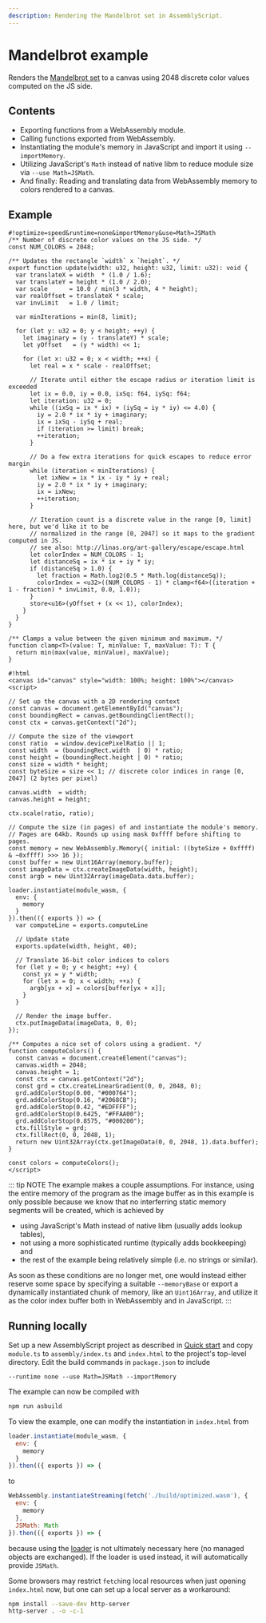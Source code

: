 ```yaml
---
description: Rendering the Mandelbrot set in AssemblyScript.
---
```


# Mandelbrot example

Renders the [Mandelbrot set](https://en.wikipedia.org/wiki/Mandelbrot_set) to a canvas using 2048 discrete color values computed on the JS side.

## Contents

* Exporting functions from a WebAssembly module.
* Calling functions exported from WebAssembly.
* Instantiating the module's memory in JavaScript and import it using `--importMemory`.
* Utilizing JavaScript's `Math` instead of native libm to reduce module size via `--use Math=JSMath`.
* And finally: Reading and translating data from WebAssembly memory to colors rendered to a canvas.

## Example

```editor
#!optimize=speed&runtime=none&importMemory&use=Math=JSMath
/** Number of discrete color values on the JS side. */
const NUM_COLORS = 2048;

/** Updates the rectangle `width` x `height`. */
export function update(width: u32, height: u32, limit: u32): void {
  var translateX = width  * (1.0 / 1.6);
  var translateY = height * (1.0 / 2.0);
  var scale      = 10.0 / min(3 * width, 4 * height);
  var realOffset = translateX * scale;
  var invLimit   = 1.0 / limit;

  var minIterations = min(8, limit);

  for (let y: u32 = 0; y < height; ++y) {
    let imaginary = (y - translateY) * scale;
    let yOffset   = (y * width) << 1;

    for (let x: u32 = 0; x < width; ++x) {
      let real = x * scale - realOffset;

      // Iterate until either the escape radius or iteration limit is exceeded
      let ix = 0.0, iy = 0.0, ixSq: f64, iySq: f64;
      let iteration: u32 = 0;
      while ((ixSq = ix * ix) + (iySq = iy * iy) <= 4.0) {
        iy = 2.0 * ix * iy + imaginary;
        ix = ixSq - iySq + real;
        if (iteration >= limit) break;
        ++iteration;
      }

      // Do a few extra iterations for quick escapes to reduce error margin
      while (iteration < minIterations) {
        let ixNew = ix * ix - iy * iy + real;
        iy = 2.0 * ix * iy + imaginary;
        ix = ixNew;
        ++iteration;
      }

      // Iteration count is a discrete value in the range [0, limit] here, but we'd like it to be
      // normalized in the range [0, 2047] so it maps to the gradient computed in JS.
      // see also: http://linas.org/art-gallery/escape/escape.html
      let colorIndex = NUM_COLORS - 1;
      let distanceSq = ix * ix + iy * iy;
      if (distanceSq > 1.0) {
        let fraction = Math.log2(0.5 * Math.log(distanceSq));
        colorIndex = <u32>((NUM_COLORS - 1) * clamp<f64>((iteration + 1 - fraction) * invLimit, 0.0, 1.0));
      }
      store<u16>(yOffset + (x << 1), colorIndex);
    }
  }
}

/** Clamps a value between the given minimum and maximum. */
function clamp<T>(value: T, minValue: T, maxValue: T): T {
  return min(max(value, minValue), maxValue);
}

#!html
<canvas id="canvas" style="width: 100%; height: 100%"></canvas>
<script>

// Set up the canvas with a 2D rendering context
const canvas = document.getElementById("canvas");
const boundingRect = canvas.getBoundingClientRect();
const ctx = canvas.getContext("2d");

// Compute the size of the viewport
const ratio  = window.devicePixelRatio || 1;
const width  = (boundingRect.width  | 0) * ratio;
const height = (boundingRect.height | 0) * ratio;
const size = width * height;
const byteSize = size << 1; // discrete color indices in range [0, 2047] (2 bytes per pixel)

canvas.width  = width;
canvas.height = height;

ctx.scale(ratio, ratio);

// Compute the size (in pages) of and instantiate the module's memory.
// Pages are 64kb. Rounds up using mask 0xffff before shifting to pages.
const memory = new WebAssembly.Memory({ initial: ((byteSize + 0xffff) & ~0xffff) >>> 16 });
const buffer = new Uint16Array(memory.buffer);
const imageData = ctx.createImageData(width, height);
const argb = new Uint32Array(imageData.data.buffer);

loader.instantiate(module_wasm, {
  env: {
    memory
  }
}).then(({ exports }) => {
  var computeLine = exports.computeLine

  // Update state
  exports.update(width, height, 40);

  // Translate 16-bit color indices to colors
  for (let y = 0; y < height; ++y) {
    const yx = y * width;
    for (let x = 0; x < width; ++x) {
      argb[yx + x] = colors[buffer[yx + x]];
    }
  }

  // Render the image buffer.
  ctx.putImageData(imageData, 0, 0);
});

/** Computes a nice set of colors using a gradient. */
function computeColors() {
  const canvas = document.createElement("canvas");
  canvas.width = 2048;
  canvas.height = 1;
  const ctx = canvas.getContext("2d");
  const grd = ctx.createLinearGradient(0, 0, 2048, 0);
  grd.addColorStop(0.00, "#000764");
  grd.addColorStop(0.16, "#2068CB");
  grd.addColorStop(0.42, "#EDFFFF");
  grd.addColorStop(0.6425, "#FFAA00");
  grd.addColorStop(0.8575, "#000200");
  ctx.fillStyle = grd;
  ctx.fillRect(0, 0, 2048, 1);
  return new Uint32Array(ctx.getImageData(0, 0, 2048, 1).data.buffer);
}

const colors = computeColors();
</script>
```

::: tip NOTE
The example makes a couple assumptions. For instance, using the entire memory of the program as the image buffer as in this example is only possible because we know that no interferring static memory segments will be created, which is achieved by

* using JavaScript's Math instead of native libm (usually adds lookup tables),
* not using a more sophisticated runtime (typically adds bookkeeping) and
* the rest of the example being relatively simple (i.e. no strings or similar).

As soon as these conditions are no longer met, one would instead either reserve some space by specifying a suitable `--memoryBase` or export a dynamically instantiated chunk of memory, like an `Uint16Array`, and utilize it as the color index buffer both in WebAssembly and in JavaScript.
:::

## Running locally

Set up a new AssemblyScript project as described in [Quick start](http://localhost:8080/quick-start.html) and copy `module.ts` to `assembly/index.ts` and `index.html` to the project's top-level directory. Edit the build commands in `package.json` to include

```
--runtime none --use Math=JSMath --importMemory
```

The example can now be compiled with

```sh
npm run asbuild
```

To view the example, one can modify the instantiation in `index.html` from

```js
loader.instantiate(module_wasm, {
  env: {
    memory
  }
}).then(({ exports }) => {
```

to

```js
WebAssembly.instantiateStreaming(fetch('./build/optimized.wasm'), {
  env: {
    memory
  },
  JSMath: Math
}).then(({ exports }) => {
```

because using the [loader](../loader.html) is not ultimately necessary here (no managed objects are exchanged). If the loader is used instead, it will automatically provide `JSMath`.

Some browsers may restrict `fetch`ing local resources when just opening `index.html` now, but one can set up a local server as a workaround:

```sh
npm install --save-dev http-server
http-server . -o -c-1
```
